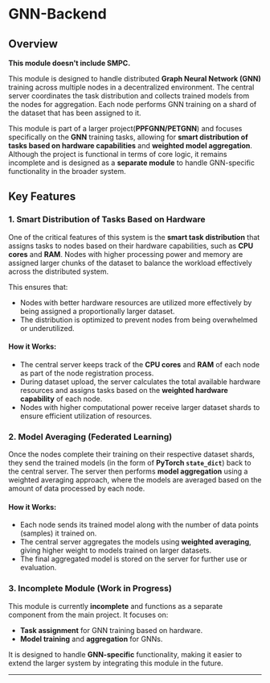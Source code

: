 # GNN-Backend


## **Overview**

**This module doesn't include SMPC.**


This module is designed to handle distributed **Graph Neural Network (GNN)** training across multiple nodes in a decentralized environment. The central server coordinates the task distribution and collects trained models from the nodes for aggregation. Each node performs GNN training on a shard of the dataset that has been assigned to it.

This module is part of a larger project(**PPFGNN/PETGNN**) and focuses specifically on the **GNN** training tasks, allowing for **smart distribution of tasks based on hardware capabilities** and **weighted model aggregation**. Although the project is functional in terms of core logic, it remains incomplete and is designed as a **separate module** to handle GNN-specific functionality in the broader system.

## **Key Features**

### **1. Smart Distribution of Tasks Based on Hardware**

One of the critical features of this system is the **smart task distribution** that assigns tasks to nodes based on their hardware capabilities, such as **CPU cores** and **RAM**. Nodes with higher processing power and memory are assigned larger chunks of the dataset to balance the workload effectively across the distributed system.

This ensures that:
- Nodes with better hardware resources are utilized more effectively by being assigned a proportionally larger dataset.
- The distribution is optimized to prevent nodes from being overwhelmed or underutilized.

#### **How it Works**:
- The central server keeps track of the **CPU cores** and **RAM** of each node as part of the node registration process.
- During dataset upload, the server calculates the total available hardware resources and assigns tasks based on the **weighted hardware capability** of each node.
- Nodes with higher computational power receive larger dataset shards to ensure efficient utilization of resources.

### **2. Model Averaging (Federated Learning)**

Once the nodes complete their training on their respective dataset shards, they send the trained models (in the form of **PyTorch `state_dict`**) back to the central server. The server then performs **model aggregation** using a weighted averaging approach, where the models are averaged based on the amount of data processed by each node.

#### **How it Works**:
- Each node sends its trained model along with the number of data points (samples) it trained on.
- The central server aggregates the models using **weighted averaging**, giving higher weight to models trained on larger datasets.
- The final aggregated model is stored on the server for further use or evaluation.

### **3. Incomplete Module (Work in Progress)**

This module is currently **incomplete** and functions as a separate component from the main project. It focuses on:
- **Task assignment** for GNN training based on hardware.
- **Model training** and **aggregation** for GNNs.
  
It is designed to handle **GNN-specific** functionality, making it easier to extend the larger system by integrating this module in the future.

---

